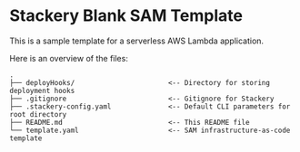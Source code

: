 # Stackery Blank SAM Template

This is a sample template for a serverless AWS Lambda application.

Here is an overview of the files:

```text
.
├── deployHooks/                       <-- Directory for storing deployment hooks
├── .gitignore                         <-- Gitignore for Stackery
├── .stackery-config.yaml              <-- Default CLI parameters for root directory
├── README.md                          <-- This README file
└── template.yaml                      <-- SAM infrastructure-as-code template
```


